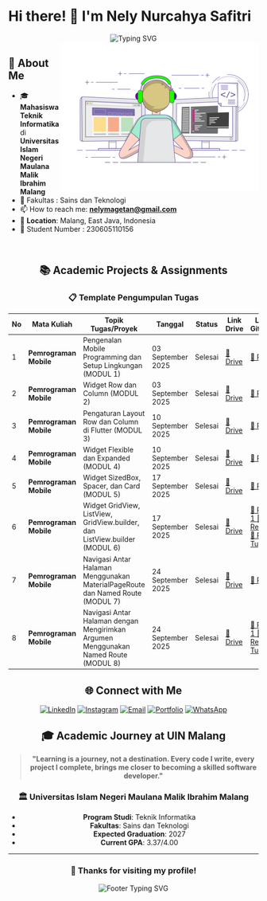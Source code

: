 # Hi there! 👋 I'm Nely Nurcahya Safitri
<div align="center">
  <img src="https://readme-typing-svg.demolab.com?font=Fira+Code&size=32&duration=2800&pause=2000&color=A9FEF7&center=true&vCenter=true&width=940&lines=Welcome+to+my+GitHub+Profile!;Teknik+Informatika+Student;UIN+Malang;Always+learning+new+technologies;Let's+build+something+amazing!" alt="Typing SVG" />
</div>

<img align="right" alt="Coding" width="400" src="https://raw.githubusercontent.com/devSouvik/devSouvik/master/gif3.gif">

## 🚀 About Me

- 🎓 **Mahasiswa Teknik Informatika** di **Universitas Islam Negeri Maulana Malik Ibrahim Malang**
- 🔭 Fakultas : Sains dan Teknologi
- 📫 How to reach me: **nelymagetan@gmail.com**
- 📍 **Location**: Malang, East Java, Indonesia
- 📍 Student Number : 230605110156

<br clear="both">


<div align="center">

## 📚 Academic Projects & Assignments

### 📋 Template Pengumpulan Tugas

<div align="center">

| No | Mata Kuliah | Topik Tugas/Proyek | Tanggal | Status | Link Drive | Link GitHub |
|----|-------------|-------------------|----------|--------|------------|-------------|
| 1 | **Pemrograman Mobile** | Pengenalan Mobile Programming dan Setup Lingkungan (MODUL 1) | 03 September 2025 | Selesai | [📁 Drive](https://docs.google.com/document/d/1GjMiCmEA2JBYtFb_9aIqDIOkJQMeQa0z/edit?usp=drive_link&ouid=117343189238119532947&rtpof=true&sd=true) | [🔗 Repo](https://github.com/nelynur/MODUL-1.git) |
| 2 | **Pemrograman Mobile** | 	Widget Row dan Column (MODUL 2) | 03 September 2025 | Selesai | [📁 Drive](https://docs.google.com/document/d/1NlFM_2rp2yotg0CkNulXIx09fY-D1wd4/edit?usp=drive_link&ouid=117343189238119532947&rtpof=true&sd=true) | [🔗 Repo](https://github.com/nelynur/MODUL2.git) |
| 3 | **Pemrograman Mobile** | 	Pengaturan Layout Row dan Column di Flutter (MODUL 3) | 10 September 2025 | Selesai | [📁 Drive](https://docs.google.com/document/d/1umnzLJnxSRh5YzlIoCpbnh1-Rdmnm8rm/edit?usp=drive_link&ouid=117343189238119532947&rtpof=true&sd=true) | [🔗 Repo](https://github.com/nelynur/MODUL3.git) |
| 4 | **Pemrograman Mobile** | 	Widget Flexible dan Expanded (MODUL 4) | 10 September 2025 | Selesai | [📁 Drive](https://docs.google.com/document/d/1D4J5AKDtMBYiqGsvuZhwhjnZnecqG3f6/edit?usp=drive_link&ouid=117343189238119532947&rtpof=true&sd=true) | [🔗 Repo](https://github.com/nelynur/MODUL4.git) |
| 5 | **Pemrograman Mobile** | Widget SizedBox, Spacer, dan Card (MODUL 5) | 17 September 2025 | Selesai | [📁 Drive](https://drive.google.com/file/d/18nYm6plLZP8RPxiFC4Z7w-9PQidPFAYI/view?usp=drive_link) | [🔗 Repo](https://github.com/nelynur/MODUL5.git) |
| 6 | **Pemrograman Mobile** | Widget GridView, ListView, GridView.builder, dan ListView.builder (MODUL 6) | 17 September 2025 | Selesai | [📁 Drive](https://drive.google.com/file/d/1Qx-CMeucYh1B-CitX0ujeDvkZG_GS_hA/view?usp=drive_link) | [🔗 Repo 1 ](https://github.com/nelynur/Modul6.git)  [🔗 Repo 2 ](https://github.com/nelynur/Modul6-2.git)  [🔗 Repo Tugas ](https://github.com/nelynur/Modul6-Tugas.git)|
| 7 | **Pemrograman Mobile** | Navigasi Antar Halaman Menggunakan MaterialPageRoute dan Named Route (MODUL 7) | 24 September 2025 | Selesai | [📁 Drive](https://drive.google.com/file/d/1ytL0-qf86BHvES2t1kzY6a5up5EGxK64/view?usp=drive_link) | [🔗 Repo ](https://github.com/nelynur/Modul7.git)|
| 8 | **Pemrograman Mobile** | Navigasi Antar Halaman dengan Mengirimkan Argumen Menggunakan Named Route (MODUL 8) | 24 September 2025 | Selesai | [📁 Drive](https://drive.google.com/file/d/1pmn9r8wdtqf-IUU6Y1icOKhzvFVeam06/view?usp=drive_link) | [🔗 Repo 1 ](https://github.com/nelynur/Modul8.git) [🔗 Repo Tugas ](https://github.com/nelynur/Modul8-Tugas.git)|
</div>

## 🌐 Connect with Me

<div align="center">

[![LinkedIn](https://img.shields.io/badge/LinkedIn-0077B5?style=for-the-badge&logo=linkedin&logoColor=white)](https://linkedin.com/in/nely-nurcahya-safitri)
[![Instagram](https://img.shields.io/badge/Instagram-E4405F?style=for-the-badge&logo=instagram&logoColor=white)](https://www.instagram.com/neyliee.nr?igsh=MnI4ZmNuMDhtcnQ%3D&utm_source=qr)
[![Email](https://img.shields.io/badge/Email-D14836?style=for-the-badge&logo=gmail&logoColor=white)](mailto:nelymagetan@gmail.com)
[![Portfolio](https://img.shields.io/badge/Portfolio-FF5722?style=for-the-badge&logo=todoist&logoColor=white)](https://nelynur.github.io)
[![WhatsApp](https://img.shields.io/badge/WhatsApp-25D366?style=for-the-badge&logo=whatsapp&logoColor=white)](https://wa.me/62882010013717)

</div>

## 🎓 Academic Journey at UIN Malang

> **"Learning is a journey, not a destination. Every code I write, every project I complete, brings me closer to becoming a skilled software developer."**

### 🏛️ **Universitas Islam Negeri Maulana Malik Ibrahim Malang**
- **Program Studi**: Teknik Informatika
- **Fakultas**: Sains dan Teknologi
- **Expected Graduation**: 2027
- **Current GPA**: 3.37/4.00

---

<div align="center">
 
  ### 💝 Thanks for visiting my profile!
  
  <img src="https://readme-typing-svg.demolab.com?font=Fira+Code&size=18&duration=2000&pause=1000&color=58A6FF&center=true&vCenter=true&width=600&lines=Happy+Coding!;Always+Learning+%26+Growing;Teknik+Informatika+UIN+Malang+2021" alt="Footer Typing SVG" />
</div>

<!-- Nely Nurcahya Safitri - Teknik Informatika UIN Malang -->
<!-- Profile README with Academic Project Tracker -->
